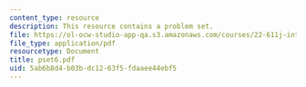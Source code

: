 ```yaml
---
content_type: resource
description: This resource contains a problem set.
file: https://ol-ocw-studio-app-qa.s3.amazonaws.com/courses/22-611j-introduction-to-plasma-physics-i-fall-2006/5ab6b8d4b03bdc1263f5fdaaee44ebf5_pset6.pdf
file_type: application/pdf
resourcetype: Document
title: pset6.pdf
uid: 5ab6b8d4-b03b-dc12-63f5-fdaaee44ebf5
---
```


